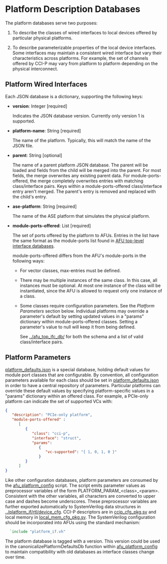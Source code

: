 # Platform Description Databases

The platform databases serve two purposes:

1. To describe the classes of wired interfaces to local devices offered by
   particular physical platforms.

2. To describe parameterizable properties of the local device interfaces.
   Some interfaces may maintain a consistent wired interface but vary their
   characteristics across platforms. For example, the set of channels offered
   by CCI-P may vary from platform to platform depending on the physical
   interconnect.

## Platform Wired Interfaces

Each JSON database is a dictionary, supporting the following keys:

- **version**: Integer [required]

  Indicates the JSON database version.  Currently only version 1 is supported.

- **platform-name**: String [required]

  The name of the platform.  Typically, this will match the name of
  the JSON file.

- **parent**: String [optional]

  The name of a parent platform JSON database.  The parent will be loaded
  and fields from the child will be merged into the parent.  For most fields,
  the merge overwrites any existing parent data.  For module-ports-offered,
  the merge completely overwrites entries with matching class/interface
  pairs.  Keys within a module-ports-offered class/interface entry aren't
  merged.  The parent's entry is removed and replaced with the child's
  entry.

- **ase-platform**: String [required]

  The name of the ASE platform that simulates the physical platform.

- **module-ports-offered**: List [required]

  The set of ports offered by the platform to AFUs.  Entries in the
  list have the same format as the module-ports list found in [AFU
  top-level interface databases](../afu_top_ifc_db).

  module-ports-offered differs from the AFU's module-ports in
  the following ways:

  - For vector classes, max-entries must be defined.

  - There may be multiple instances of the same class.  In this case,
    all instances must be optional.  At most one instance of the
    class will be instantiated, since the AFU is allowed to request
    only one instance of a class.

  - Some classes require configuration parameters.  See the *Platform Parameters*
    section below.  Individual platforms may override a parameter's default
    by setting updated values in a "params" dictionary within
    module-ports-offered classes.  Setting a parameter's value to null
    will keep it from being defined.

    See [../afu\_top\_ifc\_db/](../afu_top_ifc_db/) for both
    the schema and a list of valid class/interface pairs.

## Platform Parameters

[platform\_defaults.json](platform_defaults.json) is a special database, holding
default values for module port classes that are configurable.  By convention,
all configuration parameters available for each class should be set in
[platform\_defaults.json](platform_defaults.json) in order to have a central
repository of parameters.  Particular platforms can override these default values
by specifying platform-specific values in a "params" dictionary within
an offered class.  For example, a PCIe-only platform can indicate the
set of supported VCs with:

```json
{
   "description": "PCIe-only platform",
   "module-ports-offered" :
      [
         {
            "class": "cci-p",
            "interface": "struct",
            "params":
               {
                  "vc-supported": "{ 1, 0, 1, 0 }"
               }
         }
      ]
}
```

Like other configuration databases, platform parameters are consumed by
the [afu\_platform\_config](../scripts/afu_platform_config) script.
The script emits parameter values as preprocessor variables of the form
PLATFORM\_PARAM\_\<class\>\_\<param\>.  Consistent with the other
variables, all characters are converted to upper case and dashes become
underscores.  These preprocessor variables are further exported automatically
to SystemVerilog data structures in
[../platform\_if/rtl/device\_cfg](../platform_if/rtl/device_cfg).
CCI-P descriptors are in [ccip\_cfg\_pkg.sv](../platform_if/rtl/device_cfg/ccip_cfg_pkg.sv)
and local memory in [local\_mem\_cfg\_pkg.sv](../platform_if/rtl/device_cfg/local_mem_cfg_pkg.sv).
The SystemVerilog configuration should be incorporated into AFUs using the
standard mechanism:

```Verilog
  `include "platform_if.vh"
```

The platform database is tagged with a version.  This version could be
used in the canonicalizePlatformDefaultsDb function within
[afu\_platform\_config](../scripts/afu_platform_config) to maintain
compatibility with old databases as interface classes change over time.
